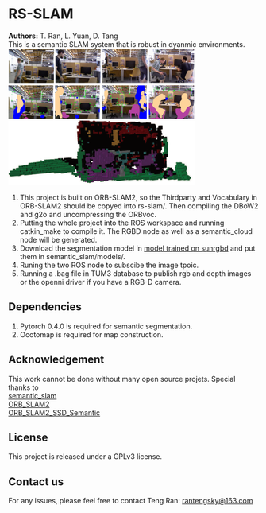 # RS-SLAM
**Authors:** T. Ran, L. Yuan, D. Tang 
<br />This is a semantic SLAM system that is robust in dyanmic environments.
<br /><img src="https://github.com/rantengsky/RS-SLAM/blob/master/semantic_slam/pics/introduction-a.png" width="375">
<br /><img src="https://github.com/rantengsky/RS-SLAM/blob/master/semantic_slam/pics/introduction-b.png" width="375">
<br /><img src="https://github.com/rantengsky/RS-SLAM/blob/master/semantic_slam/pics/introduction-c.png" width="375">
1. This project is built on ORB-SLAM2, so the Thirdparty and Vocabulary in ORB-SLAM2 should be copyed into rs-slam/. Then compiling the DBoW2 and g2o and uncompressing the ORBvoc.
2. Putting the whole project into the ROS workspace and running catkin_make to compile it. The RGBD node as well as a semantic_cloud node will be generated.   
2. Download the segmentation model in 
[model trained on sunrgbd](https://drive.google.com/file/d/1t26t2VHNOzmjH-0lDTdYzXBACOV_4-eL/view?usp=sharing)
and put them in semantic_slam/models/.
3. Runing the two ROS node to subscibe the image tpoic.
3. Running a .bag file in TUM3 database to publish rgb and depth images or the openni driver if you have a RGB-D camera.
## Dependencies
1. Pytorch 0.4.0 is required for semantic segmentation.
2. Ocotomap is required for map construction.
## Acknowledgement
This work cannot be done without many open source projets. Special thanks to
<br />[semantic_slam](https://github.com/floatlazer/semantic_slam)
<br />[ORB_SLAM2](https://github.com/raulmur/ORB_SLAM2)
<br />[ORB_SLAM2_SSD_Semantic](https://github.com/Ewenwan/ORB_SLAM2_SSD_Semantic)
## License
This project is released under a GPLv3 license.
## Contact us
For any issues, please feel free to contact Teng Ran: rantengsky@163.com
